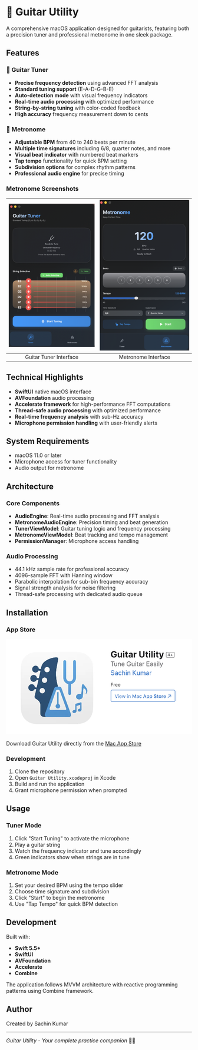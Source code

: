 # 🎸 Guitar Utility

A comprehensive macOS application designed for guitarists, featuring both a precision tuner and professional metronome in one sleek package.

## Features

### 🎵 Guitar Tuner
- **Precise frequency detection** using advanced FFT analysis
- **Standard tuning support** (E-A-D-G-B-E)
- **Auto-detection mode** with visual frequency indicators
- **Real-time audio processing** with optimized performance
- **String-by-string tuning** with color-coded feedback
- **High accuracy** frequency measurement down to cents

### 🎼 Metronome
- **Adjustable BPM** from 40 to 240 beats per minute
- **Multiple time signatures** including 6/8, quarter notes, and more
- **Visual beat indicator** with numbered beat markers
- **Tap tempo** functionality for quick BPM setting
- **Subdivision options** for complex rhythm patterns
- **Professional audio engine** for precise timing

### Metronome Screenshots
| ![Guitar Tuner](./Publishingdetails/1.png) | ![Metronome](./Publishingdetails/2.png) |
|:------------------------------------------:|:------------------------------------------:|
| Guitar Tuner Interface | Metronome Interface |

## Technical Highlights

- **SwiftUI** native macOS interface
- **AVFoundation** audio processing
- **Accelerate framework** for high-performance FFT computations
- **Thread-safe audio processing** with optimized performance
- **Real-time frequency analysis** with sub-Hz accuracy
- **Microphone permission handling** with user-friendly alerts

## System Requirements

- macOS 11.0 or later
- Microphone access for tuner functionality
- Audio output for metronome

## Architecture

### Core Components
- **AudioEngine**: Real-time audio processing and FFT analysis
- **MetronomeAudioEngine**: Precision timing and beat generation
- **TunerViewModel**: Guitar tuning logic and frequency processing
- **MetronomeViewModel**: Beat tracking and tempo management
- **PermissionManager**: Microphone access handling

### Audio Processing
- 44.1 kHz sample rate for professional accuracy
- 4096-sample FFT with Hanning window
- Parabolic interpolation for sub-bin frequency accuracy
- Signal strength analysis for noise filtering
- Thread-safe processing with dedicated audio queue

## Installation

### App Store
[![Guitar Utility on Mac App Store](./Publishingdetails/3.png)](https://apps.apple.com/us/app/guitar-utility/id6751228342)

Download Guitar Utility directly from the [Mac App Store](https://apps.apple.com/us/app/guitar-utility/id6751228342)

### Development
1. Clone the repository
2. Open `Guitar Utility.xcodeproj` in Xcode
3. Build and run the application
4. Grant microphone permission when prompted

## Usage

### Tuner Mode
1. Click "Start Tuning" to activate the microphone
2. Play a guitar string
3. Watch the frequency indicator and tune accordingly
4. Green indicators show when strings are in tune

### Metronome Mode
1. Set your desired BPM using the tempo slider
2. Choose time signature and subdivision
3. Click "Start" to begin the metronome
4. Use "Tap Tempo" for quick BPM detection

## Development

Built with:
- **Swift 5.5+**
- **SwiftUI**
- **AVFoundation**
- **Accelerate**
- **Combine**

The application follows MVVM architecture with reactive programming patterns using Combine framework.

## Author

Created by Sachin Kumar

---

*Guitar Utility - Your complete practice companion* 🎸🎼